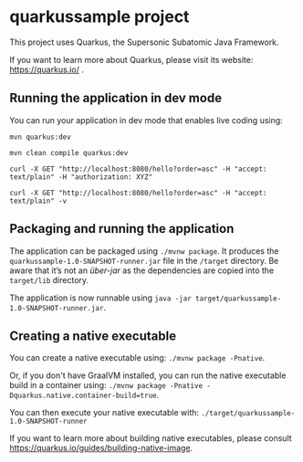 # quarkussample project

This project uses Quarkus, the Supersonic Subatomic Java Framework.

If you want to learn more about Quarkus, please visit its website: https://quarkus.io/ .

## Running the application in dev mode

You can run your application in dev mode that enables live coding using:
```
mvn quarkus:dev
```

```
mvn clean compile quarkus:dev

curl -X GET "http://localhost:8080/hello?order=asc" -H "accept: text/plain" -H "authorization: XYZ"

curl -X GET "http://localhost:8080/hello?order=asc" -H "accept: text/plain" -v

```


## Packaging and running the application

The application can be packaged using `./mvnw package`.
It produces the `quarkussample-1.0-SNAPSHOT-runner.jar` file in the `/target` directory.
Be aware that it’s not an _über-jar_ as the dependencies are copied into the `target/lib` directory.

The application is now runnable using `java -jar target/quarkussample-1.0-SNAPSHOT-runner.jar`.

## Creating a native executable

You can create a native executable using: `./mvnw package -Pnative`.

Or, if you don't have GraalVM installed, you can run the native executable build in a container using: `./mvnw package -Pnative -Dquarkus.native.container-build=true`.

You can then execute your native executable with: `./target/quarkussample-1.0-SNAPSHOT-runner`

If you want to learn more about building native executables, please consult https://quarkus.io/guides/building-native-image.